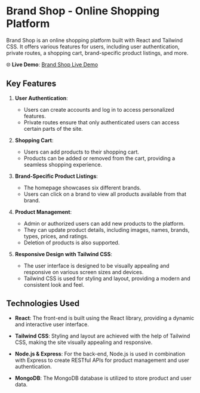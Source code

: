 # Brand Shop - Online Shopping Platform

Brand Shop is an online shopping platform built with React and Tailwind CSS. It offers various features for users, including user authentication, private routes, a shopping cart, brand-specific product listings, and more.

🌐 **Live Demo**: [Brand Shop Live Demo](https://tech-brand-shop.netlify.app/)

## Key Features

1. **User Authentication**:
   - Users can create accounts and log in to access personalized features.
   - Private routes ensure that only authenticated users can access certain parts of the site.

2. **Shopping Cart**:
   - Users can add products to their shopping cart.
   - Products can be added or removed from the cart, providing a seamless shopping experience.

3. **Brand-Specific Product Listings**:
   - The homepage showcases six different brands.
   - Users can click on a brand to view all products available from that brand.

4. **Product Management**:
   - Admin or authorized users can add new products to the platform.
   - They can update product details, including images, names, brands, types, prices, and ratings.
   - Deletion of products is also supported.

5. **Responsive Design with Tailwind CSS**:
   - The user interface is designed to be visually appealing and responsive on various screen sizes and devices.
   - Tailwind CSS is used for styling and layout, providing a modern and consistent look and feel.

## Technologies Used

- **React**: The front-end is built using the React library, providing a dynamic and interactive user interface.

- **Tailwind CSS**: Styling and layout are achieved with the help of Tailwind CSS, making the site visually appealing and responsive.

- **Node.js & Express**: For the back-end, Node.js is used in combination with Express to create RESTful APIs for product management and user authentication.

- **MongoDB**: The MongoDB database is utilized to store product and user data.